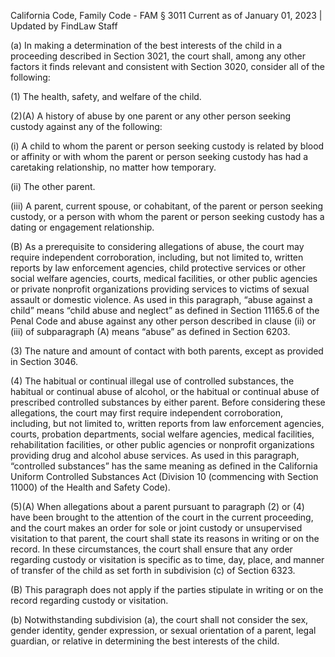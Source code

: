 California Code, Family Code - FAM § 3011
Current as of January 01, 2023 | Updated by FindLaw Staff

(a) In making a determination of the best interests of the child in a proceeding described in Section 3021, the court shall, among any other factors it finds relevant and consistent with Section 3020, consider all of the following:

(1) The health, safety, and welfare of the child.

(2)(A) A history of abuse by one parent or any other person seeking custody against any of the following:

(i) A child to whom the parent or person seeking custody is related by blood or affinity or with whom the parent or person seeking custody has had a caretaking relationship, no matter how temporary.

(ii) The other parent.

(iii) A parent, current spouse, or cohabitant, of the parent or person seeking custody, or a person with whom the parent or person seeking custody has a dating or engagement relationship.

(B) As a prerequisite to considering allegations of abuse, the court may require independent corroboration, including, but not limited to, written reports by law enforcement agencies, child protective services or other social welfare agencies, courts, medical facilities, or other public agencies or private nonprofit organizations providing services to victims of sexual assault or domestic violence. As used in this paragraph, “abuse against a child” means “child abuse and neglect” as defined in Section 11165.6 of the Penal Code and abuse against any other person described in clause (ii) or (iii) of subparagraph (A) means “abuse” as defined in Section 6203.

(3) The nature and amount of contact with both parents, except as provided in Section 3046.

(4) The habitual or continual illegal use of controlled substances, the habitual or continual abuse of alcohol, or the habitual or continual abuse of prescribed controlled substances by either parent. Before considering these allegations, the court may first require independent corroboration, including, but not limited to, written reports from law enforcement agencies, courts, probation departments, social welfare agencies, medical facilities, rehabilitation facilities, or other public agencies or nonprofit organizations providing drug and alcohol abuse services. As used in this paragraph, “controlled substances” has the same meaning as defined in the California Uniform Controlled Substances Act (Division 10 (commencing with Section 11000) of the Health and Safety Code).

(5)(A) When allegations about a parent pursuant to paragraph (2) or (4) have been brought to the attention of the court in the current proceeding, and the court makes an order for sole or joint custody or unsupervised visitation to that parent, the court shall state its reasons in writing or on the record. In these circumstances, the court shall ensure that any order regarding custody or visitation is specific as to time, day, place, and manner of transfer of the child as set forth in subdivision (c) of Section 6323.

(B) This paragraph does not apply if the parties stipulate in writing or on the record regarding custody or visitation.

(b) Notwithstanding subdivision (a), the court shall not consider the sex, gender identity, gender expression, or sexual orientation of a parent, legal guardian, or relative in determining the best interests of the child.